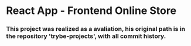 # React App - Frontend Online Store

### This project was realized as a avaliation, his original path is in the repository 'trybe-projects', with all commit history.
